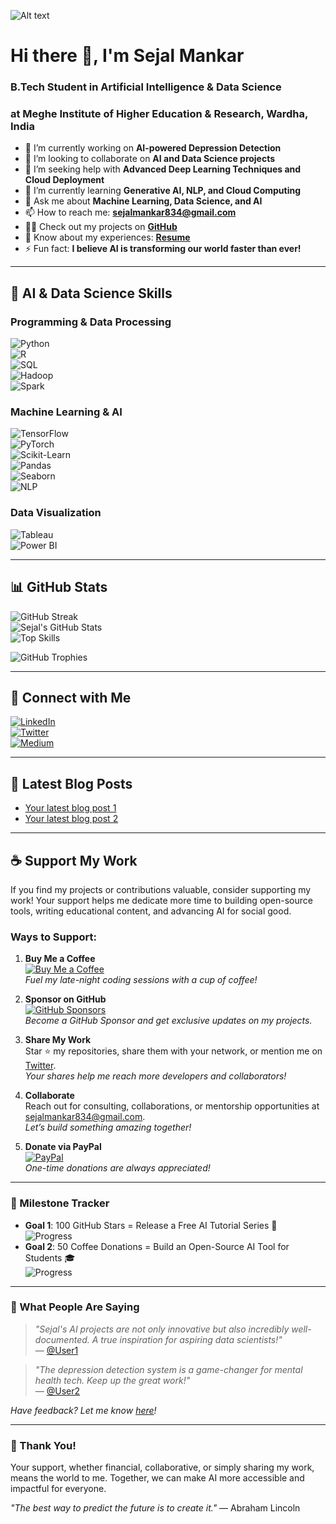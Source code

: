 ![Alt text](https://www.jambit.com/site/assets/files/22064/2024-01-02-data_ai_banner.-widemedium.png)

# Hi there 👋, I'm Sejal Mankar
### B.Tech Student in Artificial Intelligence & Data Science  
### at Meghe Institute of Higher Education & Research, Wardha, India

- 🔭 I’m currently working on **AI-powered Depression Detection**
- 👯 I’m looking to collaborate on **AI and Data Science projects**
- 🤝 I’m seeking help with **Advanced Deep Learning Techniques and Cloud Deployment**
- 🌱 I’m currently learning **Generative AI, NLP, and Cloud Computing**
- 💬 Ask me about **Machine Learning, Data Science, and AI**
- 📫 How to reach me: **[sejalmankar834@gmail.com](mailto:sejalmankar834@gmail.com)**
- 👨‍💻 Check out my projects on **[GitHub](https://github.com/SejalVMankar)**
- 📄 Know about my experiences: **[Resume](your_resume_link_here)**
- ⚡ Fun fact: **I believe AI is transforming our world faster than ever!**

---

## 🚀 AI & Data Science Skills

### **Programming & Data Processing**
![Python](https://img.shields.io/badge/Python-3776AB?style=for-the-badge&logo=python&logoColor=white)  
![R](https://img.shields.io/badge/R-276DC3?style=for-the-badge&logo=r&logoColor=white)  
![SQL](https://img.shields.io/badge/SQL-4479A1?style=for-the-badge&logo=postgresql&logoColor=white)  
![Hadoop](https://img.shields.io/badge/Hadoop-FF6F00?style=for-the-badge&logo=apache&logoColor=white)  
![Spark](https://img.shields.io/badge/Apache%20Spark-E25A1C?style=for-the-badge&logo=apachespark&logoColor=white)  

### **Machine Learning & AI**
![TensorFlow](https://img.shields.io/badge/TensorFlow-FF6F00?style=for-the-badge&logo=tensorflow&logoColor=white)  
![PyTorch](https://img.shields.io/badge/PyTorch-EE4C2C?style=for-the-badge&logo=pytorch&logoColor=white)  
![Scikit-Learn](https://img.shields.io/badge/Scikit--Learn-F7931E?style=for-the-badge&logo=scikit-learn&logoColor=white)  
![Pandas](https://img.shields.io/badge/Pandas-150458?style=for-the-badge&logo=pandas&logoColor=white)  
![Seaborn](https://img.shields.io/badge/Seaborn-0084B4?style=for-the-badge&logo=python&logoColor=white)  
![NLP](https://img.shields.io/badge/NLP-0052CC?style=for-the-badge&logo=google&logoColor=white)  

### **Data Visualization**
![Tableau](https://img.shields.io/badge/Tableau-E97627?style=for-the-badge&logo=tableau&logoColor=white)  
![Power BI](https://img.shields.io/badge/Power%20BI-F2C811?style=for-the-badge&logo=powerbi&logoColor=black)  

---

## 📊 GitHub Stats

![GitHub Streak](https://github-readme-streak-stats.herokuapp.com/?user=SejalVMankar&theme=tokyonight)  
![Sejal's GitHub Stats](https://github-readme-stats.vercel.app/api?username=SejalVMankar&show_icons=true&theme=tokyonight)  
![Top Skills](https://github-readme-stats.vercel.app/api/top-langs/?username=SejalVMankar&layout=compact&theme=tokyonight)  

![GitHub Trophies](https://github-profile-trophy.vercel.app/?username=SejalVMankar&theme=darkhub)  

---

## 🔗 Connect with Me

[![LinkedIn](https://img.shields.io/badge/LinkedIn-0A66C2?style=for-the-badge&logo=linkedin&logoColor=white)](your_linkedin_link_here)  
[![Twitter](https://img.shields.io/badge/Twitter-1DA1F2?style=for-the-badge&logo=twitter&logoColor=white)](your_twitter_link_here)  
[![Medium](https://img.shields.io/badge/Medium-000000?style=for-the-badge&logo=medium&logoColor=white)](your_medium_link_here)  

---

## 📝 Latest Blog Posts
<!-- BLOG-POST-LIST:START -->
- [Your latest blog post 1](your_blog_link_here)  
- [Your latest blog post 2](your_blog_link_here)  
<!-- BLOG-POST-LIST:END -->

---

## ☕ Support My Work  

If you find my projects or contributions valuable, consider supporting my work! Your support helps me dedicate more time to building open-source tools, writing educational content, and advancing AI for social good.  

### Ways to Support:  

1. **Buy Me a Coffee**  
   [![Buy Me a Coffee](https://img.shields.io/badge/Buy%20Me%20a%20Coffee-FFDD00?style=for-the-badge&logo=buy-me-a-coffee&logoColor=black)](https://www.buymeacoffee.com/sejalmankar)  
   *Fuel my late-night coding sessions with a cup of coffee!*  

2. **Sponsor on GitHub**  
   [![GitHub Sponsors](https://img.shields.io/badge/GitHub%20Sponsors-181717?style=for-the-badge&logo=github)](https://github.com/sponsors/SejalVMankar)  
   *Become a GitHub Sponsor and get exclusive updates on my projects.*  

3. **Share My Work**  
   Star ⭐ my repositories, share them with your network, or mention me on [Twitter](https://twitter.com/yourhandle).  
   *Your shares help me reach more developers and collaborators!*  

4. **Collaborate**  
   Reach out for consulting, collaborations, or mentorship opportunities at [sejalmankar834@gmail.com](mailto:sejalmankar834@gmail.com).  
   *Let’s build something amazing together!*  

5. **Donate via PayPal**  
   [![PayPal](https://img.shields.io/badge/PayPal-00457C?style=for-the-badge&logo=paypal)](https://paypal.me/yourhandle)  
   *One-time donations are always appreciated!*  

---

### 🎯 Milestone Tracker  

- **Goal 1**: 100 GitHub Stars = Release a Free AI Tutorial Series 🚀  
  ![Progress](https://img.shields.io/badge/Progress-75%25-brightgreen)  
- **Goal 2**: 50 Coffee Donations = Build an Open-Source AI Tool for Students 🎓  
  ![Progress](https://img.shields.io/badge/Progress-30%25-yellow)  

---

### 💬 What People Are Saying  

> *"Sejal's AI projects are not only innovative but also incredibly well-documented. A true inspiration for aspiring data scientists!"*  
> — [@User1](https://github.com/user1)  

> *"The depression detection system is a game-changer for mental health tech. Keep up the great work!"*  
> — [@User2](https://github.com/user2)  

*Have feedback? Let me know [here](https://github.com/SejalVMankar/depression-detection/issues)!*  

---

### 🙏 Thank You!  

Your support, whether financial, collaborative, or simply sharing my work, means the world to me. Together, we can make AI more accessible and impactful for everyone.  

*"The best way to predict the future is to create it."* — Abraham Lincoln  

